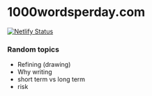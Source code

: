 # 1000wordsperday.com

[![Netlify Status](https://api.netlify.com/api/v1/badges/8038a883-3ea8-437f-89d4-daf39fcafd19/deploy-status)](https://app.netlify.com/sites/1000wordsperday/deploys)

### Random topics

* Refining (drawing)
* Why writing
* short term vs long term
* risk
